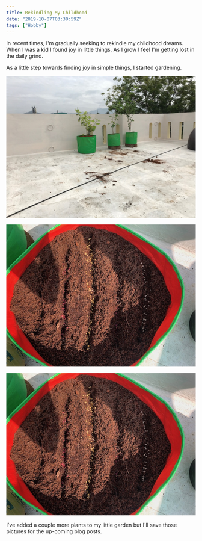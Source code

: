 ```yaml
---
title: Rekindling My Childhood
date: "2019-10-07T03:30:59Z"
tags: ["Hobby"]
---
```


In recent times, I'm gradually seeking to rekindle my childhood dreams. When I was a kid I found joy in little things. As I grow I feel I'm getting lost in the daily grind.

As a little step towards finding joy in simple things, I started gardening.

![Hibiscus rosa-sinensis](./hibiscus-plants.jpg)

![Starting from left sowed are Brinjal, Chilli, Radish & Tomato](./terrace-gardening-1.jpg)

![A close up view](./terrace-gardening-1.jpg)

I've added a couple more plants to my little garden but I'll save those pictures for the up-coming blog posts.
